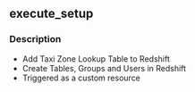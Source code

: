 ## execute_setup

### Description
* Add Taxi Zone Lookup Table to Redshift
* Create Tables, Groups and Users in Redshift
* Triggered as a custom resource